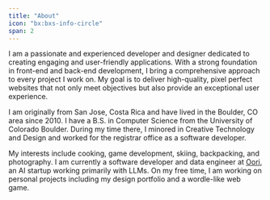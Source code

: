 ```yaml
---
title: "About"
icon: "bx:bxs-info-circle"
span: 2
---
```

I am a passionate and experienced developer and designer dedicated to creating engaging and user-friendly applications. With a strong foundation in front-end and back-end development, I bring a comprehensive approach to every project I work on. My goal is to deliver high-quality, pixel perfect websites that not only meet objectives but also provide an exceptional user experience.

I am originally from San Jose, Costa Rica and have lived in the Boulder, CO area since 2010. I have a B.S. in Computer Science from the University of Colorado Boulder. During my time there, I minored in Creative Technology and Design and worked for the registrar office as a software developer.

My interests include cooking, game development, skiing, backpacking, and photography. I am currently a software developer and data engineer at [Oori](https://oori.dev), an AI startup working primarily with LLMs. On my free time, I am working on personal projects including my design portfolio and a wordle-like web game.